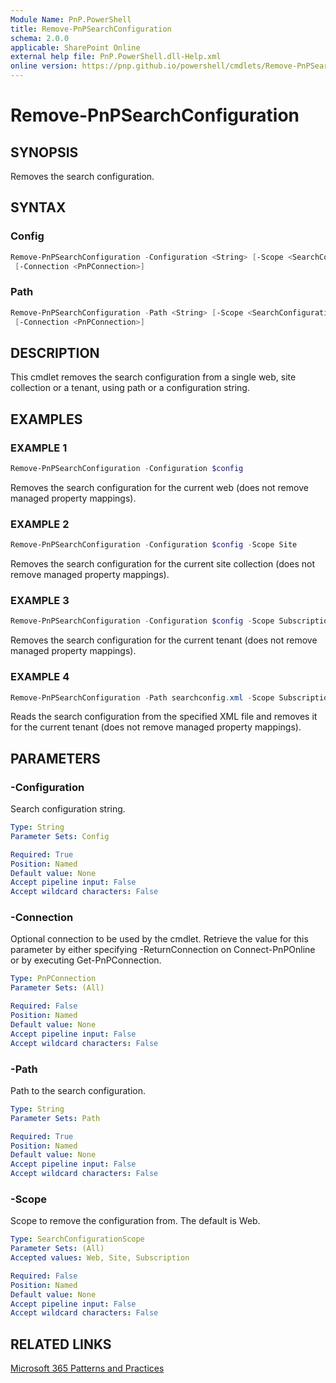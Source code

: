 ```yaml
---
Module Name: PnP.PowerShell
title: Remove-PnPSearchConfiguration
schema: 2.0.0
applicable: SharePoint Online
external help file: PnP.PowerShell.dll-Help.xml
online version: https://pnp.github.io/powershell/cmdlets/Remove-PnPSearchConfiguration.html
---
```

 
# Remove-PnPSearchConfiguration

## SYNOPSIS
Removes the search configuration.

## SYNTAX

### Config
```powershell
Remove-PnPSearchConfiguration -Configuration <String> [-Scope <SearchConfigurationScope>] 
 [-Connection <PnPConnection>]
```

### Path
```powershell
Remove-PnPSearchConfiguration -Path <String> [-Scope <SearchConfigurationScope>] 
 [-Connection <PnPConnection>]
```

## DESCRIPTION
This cmdlet removes the search configuration from a single web, site collection or a tenant, using path or a configuration string.

## EXAMPLES

### EXAMPLE 1
```powershell
Remove-PnPSearchConfiguration -Configuration $config
```

Removes the search configuration for the current web (does not remove managed property mappings).

### EXAMPLE 2
```powershell
Remove-PnPSearchConfiguration -Configuration $config -Scope Site
```

Removes the search configuration for the current site collection (does not remove managed property mappings).

### EXAMPLE 3
```powershell
Remove-PnPSearchConfiguration -Configuration $config -Scope Subscription
```

Removes the search configuration for the current tenant (does not remove managed property mappings).

### EXAMPLE 4
```powershell
Remove-PnPSearchConfiguration -Path searchconfig.xml -Scope Subscription
```

Reads the search configuration from the specified XML file and removes it for the current tenant (does not remove managed property mappings).

## PARAMETERS

### -Configuration
Search configuration string.

```yaml
Type: String
Parameter Sets: Config

Required: True
Position: Named
Default value: None
Accept pipeline input: False
Accept wildcard characters: False
```

### -Connection
Optional connection to be used by the cmdlet. Retrieve the value for this parameter by either specifying -ReturnConnection on Connect-PnPOnline or by executing Get-PnPConnection.

```yaml
Type: PnPConnection
Parameter Sets: (All)

Required: False
Position: Named
Default value: None
Accept pipeline input: False
Accept wildcard characters: False
```

### -Path
Path to the search configuration.

```yaml
Type: String
Parameter Sets: Path

Required: True
Position: Named
Default value: None
Accept pipeline input: False
Accept wildcard characters: False
```

### -Scope
Scope to remove the configuration from. The default is Web.

```yaml
Type: SearchConfigurationScope
Parameter Sets: (All)
Accepted values: Web, Site, Subscription

Required: False
Position: Named
Default value: None
Accept pipeline input: False
Accept wildcard characters: False
```


## RELATED LINKS

[Microsoft 365 Patterns and Practices](https://aka.ms/m365pnp)
